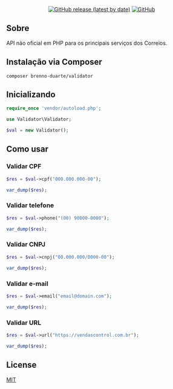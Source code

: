 <p align="center">
  <a href="https://github.com/brenno-duarte/validator/releases"><img alt="GitHub release (latest by date)" src="https://img.shields.io/github/v/release/brenno-duarte/validator?style=flat-square"></a>
  <a href="https://github.com/brenno-duarte/validator/blob/master/LICENSE"><img alt="GitHub" src="https://img.shields.io/github/license/brenno-duarte/validator?style=flat-square"></a>
</p>

## Sobre

API não oficial em PHP para os principais serviços dos Correios.

## Instalação via Composer

```
composer brenno-duarte/validator
```

## Inicializando

```php
require_once 'vendor/autoload.php';

use Validator\Validator;

$val = new Validator();
```

## Como usar

### Validar CPF

```php
$res = $val->cpf("000.000.000-00");

var_dump($res);
```

### Validar telefone

```php
$res = $val->phone("(00) 90000-0000");

var_dump($res);
```

### Validar CNPJ

```php
$res = $val->cnpj("00.000.000/0000-00");

var_dump($res);
```

### Validar e-mail

```php
$res = $val->email("email@domain.com");

var_dump($res);
```

### Validar URL
 
```php
$res = $val->url("https://vendascontrol.com.br");

var_dump($res);
```

## License

[MIT](https://github.com/brenno-duarte/validator/blob/master/LICENSE)
